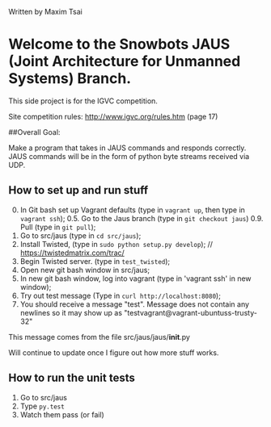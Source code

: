 Written by Maxim Tsai

# Welcome to the Snowbots JAUS (Joint Architecture for Unmanned Systems) Branch.
This side project is for the IGVC competition.

Site competition rules: http://www.igvc.org/rules.htm (page 17)

##Overall Goal:

Make a program that takes in JAUS commands and responds correctly.
JAUS commands will be in the form of python byte streams received via UDP.

## How to set up and run stuff

0. In Git bash set up Vagrant defaults (type in `vagrant up`, then type in `vagrant ssh`);
0.5. Go to the Jaus branch (type in `git checkout jaus`)
0.9. Pull (type in `git pull`);
1. Go to src/jaus (type in `cd src/jaus`);
2. Install Twisted, (type in `sudo python setup.py develop`); // https://twistedmatrix.com/trac/
3. Begin Twisted server. (type in `test_twisted`);
4. Open new git bash window in src/jaus;
5. In new git bash window, log into vagrant (type in 'vagrant ssh' in new window);
5. Try out test message (Type in `curl http://localhost:8080`);
6. You should receive a message "test". Message does not contain any newlines so it may show up as "testvagrant@vagrant-ubuntuss-trusty-32"

This message comes from the file src/jaus/jaus/__init__.py

Will continue to update once I figure out how more stuff works.

## How to run the unit tests

1. Go to src/jaus
2. Type `py.test`
3. Watch them pass (or fail)
